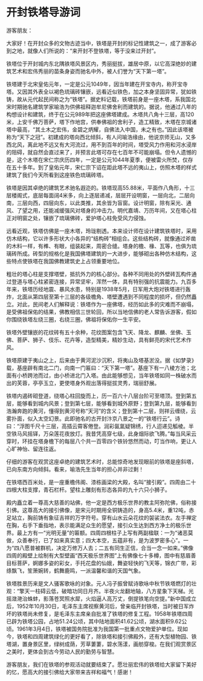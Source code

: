 # 开封铁塔导游词  
游客朋友：  

大家好！在开封众多的文物古迹当中，铁塔是开封的标记性建筑之一，成了游客必到之地，就像人们所说的：“来开封不登铁塔，等于没来过开封”。  

铁塔位于开封城内东北隅铁塔风景区内，秀丽挺拔，雄居中原，以它高深绝妙的建筑艺术和宏伟秀丽的苗条身姿而驰名中外，被人们誉为“天下第一塔”。  

铁塔建于北宋皇佑元年，一定是公元1049年，因当年建在开宝寺内，称开宝寺塔。又因其外表全以褐色琉璃砖镶嵌，远看近似铁色，加之本身坚固异常，犹如铁铸，故从元代起民间称之为“铁塔”。据史料记载，铁塔前身是一座木塔，系我国北宋时期驰名建筑学家喻浩为供佛祖释迦牟尼佛舍利而建筑的。据说，他通过八年的构想设计和建筑，终于在公元989年把这座佛塔建成。木塔共八角十三层，高120米，上安千佛万菩萨，塔下作地宫，供奉佛祖的舍利子，造工精致，木塔在京城诸塔中最高，“其土木之宏伟，金碧之炳耀，自佛法入中国，未之有也。”因此该塔被称为“天下之冠”。初建成的塔向西北倾斜，有人问喻浩缘由，他说京师无山，又多西北风，离此地不远又有大河流过，用不到百年的时间，塔受风力作用和河水浸岸的阻碍，就自然会直过来了，并预言此塔可存在七百年不可能崩塌。但令人遗憾的是，这个木塔在宋仁宗庆历四年，一定是公元1044年夏季，便被雷火所焚，仅存在五十多年。到了皇佑元年，宋仁宗下诏在距此塔不远的夷山上，仿照木塔的样式建筑了我们今天所看到这座铁色琉璃砖塔。  

铁塔是因其卓绝的建筑艺术驰名遐迩的。铁塔现高55.88米，平面作八角形，十三层楼阁式，底层每面阔4米多，向上逐层递减，层层开设明窗，一层向北，二层向南，三层向西，四层向东，以此类推，其余皆为盲窗。设计明窗，除有采光、通风、了望之用，还能减缓强风对塔身的冲击力。明代嘉靖、万历年间，又在塔心柱正对明窗之处，镶嵌了琉璃佛砖，爱护塔心柱免受风力侵蚀。  

远看近观，铁塔仿佛是一座木塔，玲珑剔透。本来设计师在设计建筑铁塔时，采用仿木结构，它以许多形状大小各异的“结构砖”相组合。这些结构砖，就像通过斧凿的木料一样，有榫、有眼，组装起来，周密合缝。塔身的檐、椽、瓦等，也俱为琉璃砖所成。砖型的规格化是我国佛塔建筑的一大进步，能够砌出各种仿木结构，这些特点使铁塔在我国佛教建筑史上占领重要地位。  

粗壮的塔心柱是支撑塔壁，抵抗外力的核心部分。各种不同用处的外壁砖瓦构件通过登道与塔心柱紧密连接，异常坚牢，浑然一体，具有特别强的抗震能力。九百多年来，铁塔历经地震、暴风水患，特别是1938年5月，日军用大炮对铁塔进行轰炸，北面从第四层至第十三层的各级檐角、塔壁遭遇到不同程度的损坏，但仍然矗立。对此，民间老人们解释说：铁塔作为一座佛塔，经历如此多的灾难而不崩塌，是受佛祖保佑的结果，佛教相信三世轮回，所以当地信佛的老人常告诉游客，假如你围绕铁塔左绕三圈，右绕三圈，佛祖将保佑你一生平安。  

铁塔外壁镶嵌的花纹砖有五十余种，花纹图案包含飞天、降龙、麒麟、坐佛、玉佛、菩萨、狮子、伎乐、花卉等，造型精美，精妙生动，具有鲜亮的宋代艺术作风。  

铁塔原建于夷山之上，后来由于黄河泥沙沉积，将夷山及塔基淤没。据《如梦录》载，基座辟有南北二门，向南一门匾曰：“天下第一塔”。基座下有一八棱方池；北面有小桥跨池而过，由小桥进北门入塔。由此能够想见，当年铁塔如同一株破水而出的芙蓉，亭亭玉立，更使塔身外观出落得挺拔灵秀，瑞丽舒展。  

铁塔内遏砖砌登道，绕塔心柱回旋而上，历一百六十八层台阶可至塔顶。登到第五层，能够看到城内风景；登到第七层，能够看到城外原野；登到第九层，能够看到浩瀚奔跑的黄河，懂得到黄河号称“天河”的含义；登到第十二层，则祥云缠绕，云雾扑面，似入太空幻景。此即驰名的古开封汴京八景之一的“铁塔行云”。诗曰：“浮图千尺十三层，高插云霄客倦登。润彩氤氲疑锦绣，行人迢递见觚棱。半空铁马风摇铎，万朵莲花夜放灯。我昔凭高穿七级，此身烟际欲飞腾。”每当风采云穿时，环挂在塔身檐下的每层八个共一百零四个铁铃悠然而动，叮当作响，更让人心旷神怡、留连往返。  

仔细的游客在观赏这座卓绝的建筑艺术时，总能惊奇地发现眼前的铁塔是座斜塔，已向东南方向倾斜。看来，喻浩先生当年的担心并非过剩！  

在铁塔西百米处，是一座重檐伟阁、漆栋画梁的大殿，名叫“接引殿”。四周由二十四根大柱支撑，青石栏杆。望柱上雕刻有形态各异的九十六只小狮子。  

殿内矗立着一尊高大慈善的站佛，他一定是西方极乐世界的教主阿弥陀佛，俗称接引佛。这尊高大的接引佛像，是宋元时期用全铜铸造的，身高5.4米，重12吨，赤足站立，胸前铸有象征吉祥的万字符号。穿有山水云朵花纹的袈裟法衣。左手禅定在胸，右手下垂指地，表示能满足众生的愿望，接引众生达到西方净土的极乐世界。最上方有一“光明无量”的匾额。四周四根柱子上写有两副楹联：一为“诸恶莫做，众善奉行，已了如来真实意；四大本空，五蕴非有，是为波罗密多心”。一为“四八愿普被群机，决定万修万人去；二五有同生正信，合当一念一如来。”佛像四周的殿壁上绘制有大型壁画“西天极乐世界图”上有佛像七十多樽，图中有慈眉善目标菩萨，婀娜多姿的彩女，手托花盘的仙娥，舞姿轻快的飞天等，锦衣广带，彩绦飘飞，笙箫婉转，鹤舞鹿鸣，一派温馨和谐的天国气象。  

铁塔胜景历来是文人骚客歌咏的对象。元人冯子振曾赋诗歌咏中秋节铁塔燃灯的壮观：“擎天一柱碍云低，破暗功同日月齐。半夜火龙翻地轴，八方星象下天梯。光摇潋滟治蛛蚌，影落苍冥照水犀，火焰逼人高万丈，倒提铁笔向空提。”新中国成立后，1952年10月30日，毛泽东主席视察黄河后，曾亲临开封铁塔，当时被日军炸坏的铁塔尚未修复，是毛泽东主席亲自批准了铁塔的修复工程。1958年铁塔四周已辟为铁塔公园，占地51.24公顷，其中陆地面积41.62公顷，湖水面积9.62公顷。1961年3月4日，铁塔被国务院批准为我国第一批重点文物爱护单位。现如今，铁塔和四周建筑绿化的更好看了，除铁塔和接引佛殿外，还有大型植物园、铁塔湖，置身景区里，绿树成荫，芳草萋萋，碧水荡漾，画舫穿梭。在我们观赏景区之美时，更体会到古今劳动人民的勤劳与智慧。  

游客朋友，我们在铁塔的参观活动就要结束了。愿壮丽宏伟的铁塔给大家留下美好的忆，愿高大的接引佛给大家带来吉祥和福气！感谢！  
<!-- Last processed: 2025-07-22 03:44:21 -->

